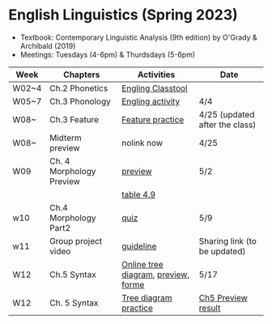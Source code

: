 # English Linguistics (Spring 2023)

+ Textbook: Contemporary Linguistic Analysis (9th edition) by O'Grady & Archibald (2019)
+ Meetings: Tuesdays (4-6pm) & Thurdsdays (5-6pm)




|Week|Chapters|Activities|Date|
|---|---|---|---|
|W02~4|Ch.2 Phonetics | [Engling Classtool](https://github.com/MK316/Spring2023/blob/main/Engling_tools.ipynb)||
|W05~7|Ch.3 Phonology | [Engling activity](https://github.com/MK316/Spring2023/blob/main/Engling/Engling_overview.ipynb)|4/4|
|W08~ |Ch.3 Feature | [Feature practice](https://github.com/MK316/Spring2023/blob/main/Feature_Practice_Game.ipynb)| 4/25 (updated after the class)|
|W08~ | Midterm preview| nolink now | 4/25|
|W09| Ch. 4 Morphology Preview | [preview](https://github.com/MK316/Spring2023/blob/main/Engling/Engling_Ch4_part1_preview.ipynb)| 5/2|
| | | [table 4.9](https://github.com/MK316/Spring2023/blob/main/Engling/Engling_Morph_part1.ipynb)||5/2|
|w10| Ch.4 Morphology Part2 | [quiz](https://github.com/MK316/Spring2023/blob/main/Engling/Engling_W10_Ch4P2.ipynb)|5/9|
|w11| Group project video | [guideline](https://github.com/MK316/Spring2023/blob/main/Engling/Group_project.md) | Sharing link (to be updated)| 6/2 |
|W12| Ch.5 Syntax | [Online tree diagram](http://mshang.ca/syntree/), [preview](https://github.com/MK316/Spring2023/blob/main/Engling/Engling_practice.ipynb), [forme](https://docs.google.com/forms/d/1pmfPfxT8ca7HNbK9S4bgdmMERH1Hn7CaJTAuSe403HE/edit)|5/17|
|W12| Ch. 5 Syntax | [Tree diagram practice](https://github.com/MK316/Spring2023/blob/main/Engling/treediagram.md)|[Ch5 Preview result](https://github.com/MK316/Spring2023/blob/main/Engling/Engling_Ch5_preview.ipynb)|
